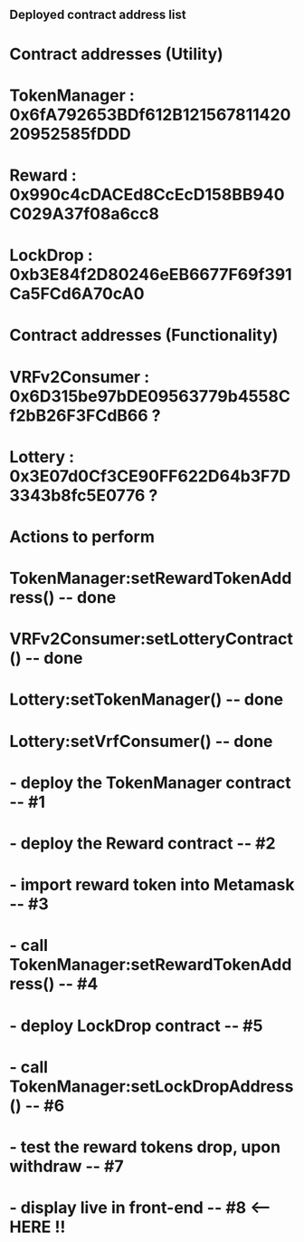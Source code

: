 ##      Deployed contract address list 

#       Contract addresses (Utility)
#
# TokenManager  : 0x6fA792653BDf612B12156781142020952585fDDD
# Reward        : 0x990c4cDACEd8CcEcD158BB940C029A37f08a6cc8
# LockDrop      : 0xb3E84f2D80246eEB6677F69f391Ca5FCd6A70cA0
# 

#       Contract addresses (Functionality)
#
# VRFv2Consumer : 0x6D315be97bDE09563779b4558Cf2bB26F3FCdB66 ?   
# Lottery       : 0x3E07d0Cf3CE90FF622D64b3F7D3343b8fc5E0776 ?   
#

#       Actions to perform
# 
# TokenManager:setRewardTokenAddress()   -- done
# VRFv2Consumer:setLotteryContract()     -- done
# Lottery:setTokenManager()              -- done     
# Lottery:setVrfConsumer()               -- done
#
#  
#   - deploy the TokenManager contract                   -- #1
#   - deploy the Reward contract                         -- #2
#   - import reward token into Metamask                  -- #3
#   - call TokenManager:setRewardTokenAddress()          -- #4 
#   - deploy LockDrop contract                           -- #5 
#   - call TokenManager:setLockDropAddress()             -- #6
#   
#   - test the reward tokens drop, upon withdraw         -- #7    
#   - display live in front-end                          -- #8  <-- HERE !!
#
